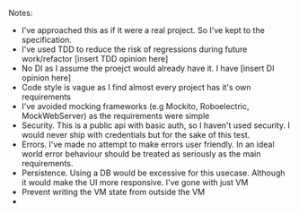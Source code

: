 Notes:
- I've approached this as if it were a real project. So I've kept to the specification.
- I've used TDD to reduce the risk of regressions during future work/refactor [insert TDD opinion here]
- No DI as I assume the proejct would already have it. I have [insert DI opinion here]
- Code style is vague as I find almost every project has it's own requirements
- I've avoided mocking frameworks (e.g Mockito, Roboelectric, MockWebServer) as the requirements were simple
- Security. This is a public api with basic auth, so I haven't used security. I would never ship with credentials but for the sake of this test.
- Errors. I've made no attempt to make errors user friendly. In an ideal world error behaviour should be treated as seriously as the main requirements.
- Persistence. Using a DB would be excessive for this usecase. Although it would make the UI more responsive. I've gone with just VM 
- Prevent writing the VM state from outside the VM
- 

